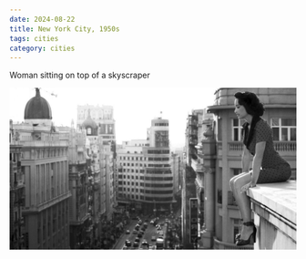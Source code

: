 ```yaml
---
date: 2024-08-22
title: New York City, 1950s
tags: cities
category: cities
---
```


Woman sitting on top of a skyscraper

![nyc-woman.jpg](https://raw.githubusercontent.com/muneer78/muneer78.github.io/master/images/nyc-woman.jpg)